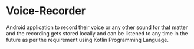 # Voice-Recorder
Android application to record their voice or any other sound for that matter and the recording gets stored locally and can be listened to any time in the future as per the requirement using Kotlin Programming Language.
